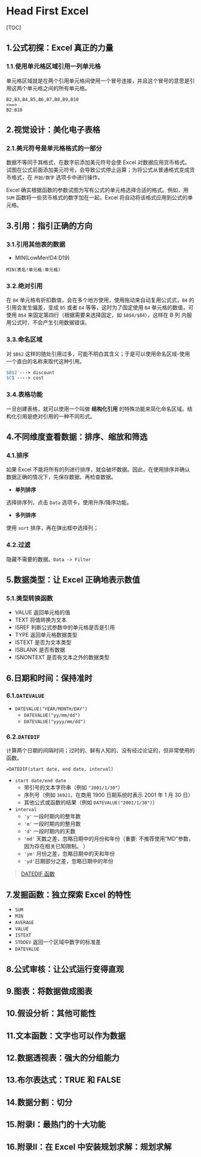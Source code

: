 # Head First Excel

[TOC]

## 1.公式初探：Excel 真正的力量

### 1.1.使用单元格区域引用一列单元格

单元格区域就是在两个引用单元格间使用一个冒号连接，并且这个冒号的意思是引用这两个单元格之间的所有单元格。

```
B2,B3,B4,B5,B6,B7,B8,B9,B10
<==>
B2:B10
```

## 2.视觉设计：美化电子表格

### 2.1.美元符号是单元格格式的一部分

数据不等同于其格式，在数字前添加美元符号会使 Excel 对数据应用货币格式。试图在公式前面添加美元符号，会导致公式停止运算；为将公式从普通格式变成货币格式，在 `开始/数字` 选项卡中进行操作。

Excel 确实根据函数的参数试图为写有公式的单元格选择合适的格式。例如，用 `SUM` 函数将一些货币格式的数字加在一起，Excel 将自动将该格式应用到公式的单元格。

## 3.引用：指引正确的方向

### 3.1.引用其他表的数据

- MIN(LowMen!D4:D19)

```
MIN(表名!单元格:单元格)
```

### 3.2.绝对引用

在 `B4` 单元格有折扣数值，会在多个地方使用，使用拖动来自动复用公式式，`B4` 的引用会发生偏差，变成 `B5` 或者 `E4` 等等，这时为了固定使用 `B4` 单元格的数值，可使用 `B$4` 来固定第四行（根据需要来选择固定，如 `$B$4/$B4`），这样在 B 列 内服用公式时，不会产生引用数据错误。

### 3.3.命名区域

对 `$B$2` 这样的随处引用过多，可能不明白其含义；于是可以使用命名区域-使用一个直白的名称来取代这种引用。

```mk
$B$2 ---> discount
$C1 ----> cost
```

### 3.4.表格功能

一旦创建表格，就可以使用一个叫做 **结构化引用** 的特殊功能来简化命名区域。结构化引用是绝对引用的一种不同形式。

## 4.不同维度查看数据：排序、缩放和筛选

### 4.1.排序

如果 Excel 不能将所有的列进行排序，就会破坏数据。因此，在使用排序并确认数据正确的情况下，先保存数据，再检查数据。

- **单列排序**

选择排序列，点击 `Data` 选项卡，使用升序/降序功能。

- **多列排序**

使用 `sort` 排序，再在弹出框中选择列；

### 4.2.过滤

隐藏不需要的数据。`Data -> Filter`

## 5.数据类型：让 Excel 正确地表示数值

### 5.1.类型转换函数

- VALUE 返回单元格的值
- TEXT 将值转换为文本
- ISREF 判断公式参数中的单元格是否是引用
- TYPE 返回单元格数据类型
- ISTEXT 是否为文本类型
- ISBLANK 是否有数据
- ISNONTEXT 是否有文本之外的数据类型

## 6.日期和时间：保持准时

### 6.1.`DATEVALUE`

- `DATEVALUE("YEAR/MONTH/DAY")`
  - `DATEVALUE("yy/mm/dd")`
  - `DATEVALUE("yyyy/mm/dd")`

### 6.2.`DATEDIF`

计算两个日期的间隔时间；过时的、鲜有人知的、没有经过论证的，但非常使用的函数。

```excel
=DATEDIF(start date, end date, interval)
```

- `start date/end date`
  - 带引号的文本字符串（例如 `"2001/1/30"`）
  - 序列号（例如 `36921`，在商用 1900 日期系统时表示 2001 年 1 月 30 日）
  - 其他公式或函数的结果（例如 `DATEVALUE("2001/1/30")`）
- `interval`
  - `'y'` 一段时期内的整年数
  - `'m'` 一段时期内的整月数
  - `'d'` 一段时期内的天数
  - `'md'` 天数之差，忽略日期中的月份和年份（重要: 不推荐使用“MD”参数，因为存在相关已知限制。 ）
  - `'ym'` 月份之差，忽略日期中的天和年份
  - `'yd'`日期部分之差，忽略日期中的年份

> [DATEDIF 函数](https://support.microsoft.com/zh-cn/office/datedif-%E5%87%BD%E6%95%B0-25dba1a4-2812-480b-84dd-8b32a451b35c)

## 7.发掘函数：独立探索 Excel 的特性

- `SUM`
- `MIN`
- `AVERAGE`
- `VALUE`
- `ISTEXT`
- `STDDEV` 返回一个区域中数字的标准差
- `DATEVALUE`

## 8.公式审核：让公式运行变得直观

## 9.图表：将数据做成图表

## 10.假设分析：其他可能性

## 11.文本函数：文字也可以作为数据

## 12.数据透视表：强大的分组能力

## 13.布尔表达式：TRUE 和 FALSE

## 14.数据分割：切分

## 15.附录I：最热门的十大功能

## 16.附录II：在 Excel 中安装规划求解：规划求解
